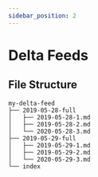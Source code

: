 ```yaml
---
sidebar_position: 2
---
```


# Delta Feeds

## File Structure

```
my-delta-feed
├── 2019-05-28-full
│   ├── 2019-05-28-1.md
│   ├── 2019-05-28-2.md
│   └── 2020-05-28-3.md
├── 2019-05-29-full
│   ├── 2019-05-29-1.md
│   ├── 2019-05-29-2.md
│   └── 2020-05-29-3.md
└── index
```
